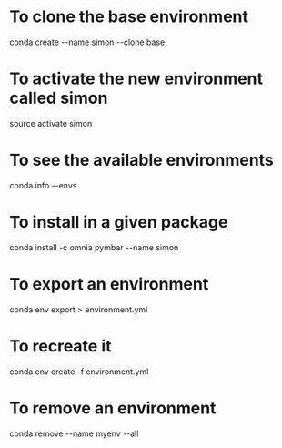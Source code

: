 # To clone the base environment

conda create --name simon --clone base

# To activate the new environment called simon

source activate simon

# To see the available environments

conda info --envs

# To install in a given package

conda install -c omnia pymbar --name simon

# To export an environment

conda env export > environment.yml

# To recreate it 

conda env create -f environment.yml

# To remove an environment

conda remove --name myenv --all
